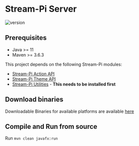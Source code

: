 # Stream-Pi Server

![version](https://img.shields.io/badge/Version-1.0.0-green)

## Prerequisites

- Java >= 11
- Maven >= 3.6.3

This project depends on the following Stream-Pi modules:

- [Stream-Pi Action API](https://github.com/stream-pi/action-api)
- [Stream-Pi Theme API](https://github.com/stream-pi/theme-api)
- [Stream-Pi Utilities](https://github.com/stream-pi/util) - **This needs to be installed first**


## Download binaries

Downloadable Binaries for available platforms are available [here](https://github.com/stream-pi/server/releases)

## Compile and Run from source 

Run `mvn clean javafx:run`
